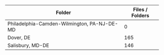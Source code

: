 | Folder                                      |   Files / Folders |
|---------------------------------------------|-------------------|
| Philadelphia-Camden-Wilmington, PA-NJ-DE-MD |                 0 |
| Dover, DE                                   |               165 |
| Salisbury, MD-DE                            |               146 |